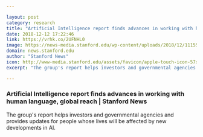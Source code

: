```yaml
---

layout: post
category: research
title: "Artificial Intelligence report finds advances in working with human language, global reach"
date: 2018-12-12 17:22:46
link: https://vrhk.co/2UFNHL0
image: https://news-media.stanford.edu/wp-content/uploads/2018/12/11155529/aigetty.jpg
domain: news.stanford.edu
author: "Stanford News"
icon: http://www-media.stanford.edu/assets/favicon/apple-touch-icon-57x57.png
excerpt: "The group's report helps investors and governmental agencies and provides updates for people whose lives will be affected by new developments in AI."

---
```


### Artificial Intelligence report finds advances in working with human language, global reach | Stanford News

The group's report helps investors and governmental agencies and provides updates for people whose lives will be affected by new developments in AI.